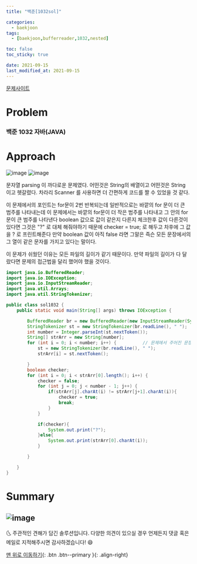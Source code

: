 ```yaml
---
title: "백준[1032sol]"

categories:
  - baekjoon
tags:
  - [baekjoon,bufferreader,1032,nested]

toc: false
toc_sticky: true

date: 2021-09-15
last_modified_at: 2021-09-15
---
```

[문제사이트](https://www.acmicpc.net/problem/1032)

# Problem
### 백준 1032 자바(JAVA)



# Approach

![image](https://user-images.githubusercontent.com/69495129/133304437-fea49769-668e-4387-bae1-7bec750ac2d0.png)
![image](https://user-images.githubusercontent.com/69495129/133304469-e8a80ffd-a4f7-446f-8e0d-aab1f2b05f9f.png)


문자열 parsing 이 까다로운 문제였다.
어떤것은 String의 배열이고 어떤것은 String 이고 헷갈렸다.
차라리 Scanner 를 사용하면 더 간편하게 코드를 짤 수 있었을 것 같다.

이 문제에서의 포인트는 for문이 2번 반복되는데
일반적으로는 바깥의 for 문이 더 큰 범주를 나타내는데 
이 문제에서는 바깥의 for문이 더 작은 범주를 나타내고 그 안의 for문이 큰 범주를 나타낸다
boolean 값으로 값이 같은지 다른지 체크한후 값이 다른것이 있다면 그것은 "?" 로 대체 해줘야하기 때문에 checker = true;
로 해두고 차후에 그 값을 ? 로 프린트해준다 만약 boolean 값이 아직 false 라면 그말은 즉슨 모든 문장에서의 그 열이 같은 문자를 가지고 있다는 말이다.

이 문제가 쉬웠던 이유는 모든 파일의 길이가 같기 때문이다. 만약 파일의 길이가 다 달랐다면 문제의 접근법을 달리 했어야 했을 것이다.


```java
import java.io.BufferedReader;
import java.io.IOException;
import java.io.InputStreamReader;
import java.util.Arrays;
import java.util.StringTokenizer;

public class sol1032 {
    public static void main(String[] args) throws IOException {

        BufferedReader br = new BufferedReader(new InputStreamReader(System.in));
        StringTokenizer st = new StringTokenizer(br.readLine(), " ");
        int number = Integer.parseInt(st.nextToken());
        String[] strArr = new String[number];
        for (int i = 0; i < number; i++) {          // 문제에서 주어진 문장들 집어넣기 문자의 길이가 같기때문에 가능하다.
            st = new StringTokenizer(br.readLine(), " ");
            strArr[i] = st.nextToken();

        }
        boolean checker;
        for (int i = 0; i < strArr[0].length(); i++) {
            checker = false;
            for (int j = 0; j < number - 1; j++) {
                if(strArr[j].charAt(i) != strArr[j+1].charAt(i)){
                    checker = true;
                    break;
                }
            }

            if(checker){
                System.out.print("?");
            }else{
                System.out.print(strArr[0].charAt(i));
            }

        }

    }
}

```



# Summary
![image](https://user-images.githubusercontent.com/69495129/133304391-729eb974-b292-459d-911e-31d14e4edf84.png)
<br>
- 
🌜 주관적인 견해가 담긴 솔루션입니다. 다양한 의견이 있으실 경우
언제든지 댓글 혹은 메일로 지적해주시면 감사하겠습니다! 😄

[맨 위로 이동하기](#){: .btn .btn--primary }{: .align-right}
